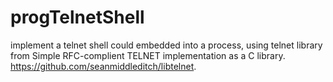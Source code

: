 # progTelnetShell
implement a telnet shell could embedded into a process, using telnet library from Simple RFC-complient TELNET implementation as a C library. https://github.com/seanmiddleditch/libtelnet.
